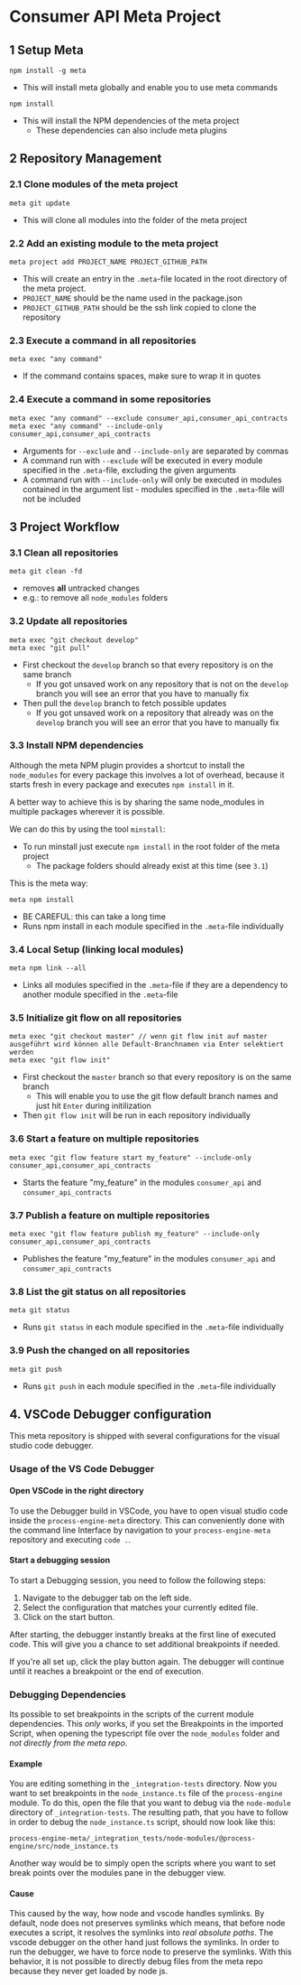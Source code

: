 # Consumer API Meta Project

## 1 Setup Meta

```
npm install -g meta
```

* This will install meta globally and enable you to use meta commands

```
npm install
```

* This will install the NPM dependencies of the meta project
  * These dependencies can also include meta plugins

## 2 Repository Management

### 2.1 Clone modules of the meta project

```
meta git update
```

* This will clone all modules into the folder of the meta project

### 2.2 Add an existing module to the meta project

```
meta project add PROJECT_NAME PROJECT_GITHUB_PATH
```

* This will create an entry in the `.meta`-file located in the root directory of the meta project.
* `PROJECT_NAME` should be the name used in the package.json
* `PROJECT_GITHUB_PATH` should be the ssh link copied to clone the repository

### 2.3 Execute a command in **all** repositories

```
meta exec "any command"
```

* If the command contains spaces, make sure to wrap it in quotes

### 2.4 Execute a command in **some** repositories

```
meta exec "any command" --exclude consumer_api,consumer_api_contracts
meta exec "any command" --include-only consumer_api,consumer_api_contracts
```

* Arguments for `--exclude` and `--include-only` are separated by commas
* A command run with `--exclude` will be executed in every module specified in the `.meta`-file, excluding the given arguments 
* A command run with `--include-only` will only be executed in modules contained in the argument list - modules specified in the `.meta`-file will not be included

## 3 Project Workflow

### 3.1 Clean all repositories

```
meta git clean -fd
```

* removes **all** untracked changes
* e.g.: to remove all `node_modules` folders

### 3.2 Update all repositories

```
meta exec "git checkout develop"
meta exec "git pull"
```

* First checkout the `develop` branch so that every repository is on the same branch
  * If you got unsaved work on any repository that is not on the `develop` branch you will see an error that you have to manually fix
* Then pull the `develop` branch to fetch possible updates
  * If you got unsaved work on a repository that already was on the `develop` branch you will see an error that you have to manually fix

### 3.3 Install NPM dependencies

Although the meta NPM plugin provides a shortcut to install the `node_modules` for every package this involves a lot of overhead, because it starts fresh in every package and executes `npm install` in it.

A better way to achieve this is by sharing the same node_modules in multiple packages wherever it is possible.

We can do this by using the tool `minstall`:

* To run minstall just execute `npm install` in the root folder of the meta project
  * The package folders should already exist at this time (see `3.1`)


This is the meta way: 

```
meta npm install
```

* BE CAREFUL: this can take a long time
* Runs npm install in each module specified in the `.meta`-file individually

### 3.4 Local Setup (linking local modules)

```
meta npm link --all
```

* Links all modules specified in the `.meta`-file if they are a dependency to another module specified in the `.meta`-file

### 3.5 Initialize git flow on all repositories

```
meta exec "git checkout master" // wenn git flow init auf master ausgeführt wird können alle Default-Branchnamen via Enter selektiert werden
meta exec "git flow init"
```

* First checkout the `master` branch so that every repository is on the same branch
  * This will enable you to use the git flow default branch names and just hit `Enter` during initilization
* Then `git flow init` will be run in each repository individually

### 3.6 Start a feature on multiple repositories

```
meta exec "git flow feature start my_feature" --include-only consumer_api,consumer_api_contracts
```

* Starts the feature "my_feature" in the modules `consumer_api` and `consumer_api_contracts`

### 3.7 Publish a feature on multiple repositories

```
meta exec "git flow feature publish my_feature" --include-only consumer_api,consumer_api_contracts
```

* Publishes the feature "my_feature" in the modules `consumer_api` and `consumer_api_contracts`

### 3.8 List the git status on all repositories

```
meta git status
```

* Runs `git status` in each module specified in the `.meta`-file individually

### 3.9 Push the changed on all repositories

```
meta git push
```

* Runs `git push` in each module specified in the `.meta`-file individually

## 4. VSCode Debugger configuration
This meta repository is shipped with several configurations for the visual studio code debugger. 

### Usage of the VS Code Debugger

#### Open VSCode in the right directory
To use the Debugger build in VSCode, you have to open visual studio code inside the `process-engine-meta` directory. This can conveniently done with the command line Interface by navigation to your `process-engine-meta` repository and executing `code .`.

#### Start a debugging session
To start a Debugging session, you need to follow the following steps:
1. Navigate to the debugger tab on the left side.
2. Select the configuration that matches your currently edited file.
3. Click on the start button.

After starting, the debugger instantly breaks at the first line of executed code. This will give you a chance to set additional breakpoints if needed. 

If you're all set up, click the play button again. The debugger will continue until it reaches a breakpoint or the end of execution.

### Debugging Dependencies
Its possible to set breakpoints in the scripts of the current module dependencies. This *only* works, if you set the Breakpoints in the imported Script, when opening the typescript file over the `node_modules` folder and *not directly from the meta repo*. 

#### Example
You are editing something in the `_integration-tests` directory. Now you want to set breakpoints in the `node_instance.ts` file of the `process-engine` module. To do this, open the file that you want to debug via the `node-module` directory of `_integration-tests`. The resulting path, that you have to follow in order to debug the `node_instance.ts` script, should now look like this: 
```
process-engine-meta/_integration_tests/node-modules/@process-engine/src/node_instance.ts
```

Another way would be to simply open the scripts where you want to set break points over the modules pane in the debugger view.

#### Cause
This caused by the way, how node and vscode handles symlinks. By default, node does not preserves symlinks which means, that before node executes a script, it resolves the symlinks into *real absolute paths*. The vscode debugger on the other hand just follows the symlinks. In order to run the debugger, we have to force node to preserve the symlinks. With this behavior, it is not possible to directly debug files from the meta repo because they never get loaded by node js. 
